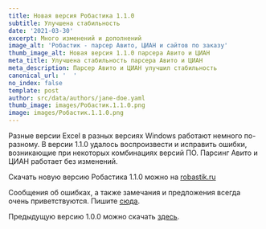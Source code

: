 ```yaml
---
title: Новая версия Робастика 1.1.0
subtitle: Улучшена стабильность
date: '2021-03-30'
excerpt: Много изменений и дополнений
image_alt: 'Робастик - парсер Авито, ЦИАН и сайтов по заказу'
thumb_image_alt: Новая версия 1.1.0 парсера Авито и ЦИАН
meta_title: Улучшена стабильность парсера Авито и ЦИАН
meta_description: Парсер Авито и ЦИАН улучшил стабильность
canonical_url: '  '
no_index: false
template: post
author: src/data/authors/jane-doe.yaml
thumb_image: images/Робастик.1.1.0.png
image: images/Робастик.1.1.0.png
---
```


Разные версии Excel в разных версиях Windows работают немного по-разному. В версии 1.1.0 удалось воспроизвести и исправить ошибки, возникающие при некоторых комбинациях версий ПО. Парсинг Авито и ЦИАН работает без изменений.


Скачать новую версию Робастика 1.1.0 можно на [robastik.ru](robastik.ru)


Сообщения об ошибках, а также замечания и предложения всегда очень приветствуются. Пишите [сюда](https://www.notion.so/35af522f0f884c2196c9c827c6148f24). 


Предыдущую версию 1.0.0 можно скачать [здесь](https://drive.google.com/drive/folders/1cokLSNFInnHOIDUydIFxrE8FDEWb2kBm).
